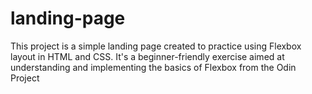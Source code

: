 # landing-page
This project is a simple landing page created to practice using Flexbox layout in HTML and CSS. 
It's a beginner-friendly exercise aimed at understanding and implementing the basics of Flexbox from the Odin Project